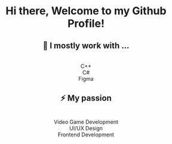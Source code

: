 <div align="center">
<h1> Hi there, Welcome to my Github Profile!  </h1>
<h2>🌱 I mostly work with ... </h2> 
  <br>C++ 
  <br>C#
  <br> Figma
<h2>⚡ My passion  </h2> 
  <br>Video Game Development
  <br>UI/UX Design
  <br>Frontend Development
</div>
<!--
**kimbolls/kimbolls** is a ✨ _special_ ✨ repository because its `README.md` (this file) appears on your GitHub profile.

Here are some ideas to get you started:

- 🔭 I’m currently working on ...

- 👯 I’m looking to collaborate on ...
- 🤔 I’m looking for help with ...
- 💬 Ask me about ...
- 📫 How to reach me: ...
- 😄 Pronouns: ...
- ⚡ Fun fact: ...
-->
